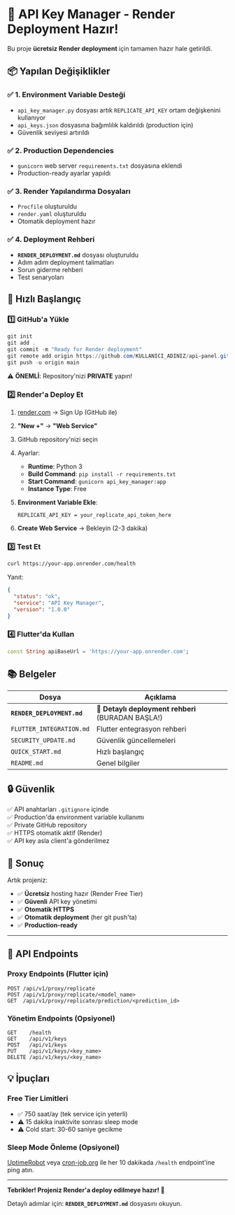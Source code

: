 # 🚀 API Key Manager - Render Deployment Hazır!

Bu proje **ücretsiz Render deployment** için tamamen hazır hale getirildi.

## 📦 Yapılan Değişiklikler

### ✅ 1. Environment Variable Desteği
- `api_key_manager.py` dosyası artık `REPLICATE_API_KEY` ortam değişkenini kullanıyor
- `api_keys.json` dosyasına bağımlılık kaldırıldı (production için)
- Güvenlik seviyesi artırıldı

### ✅ 2. Production Dependencies
- `gunicorn` web server `requirements.txt` dosyasına eklendi
- Production-ready ayarlar yapıldı

### ✅ 3. Render Yapılandırma Dosyaları
- `Procfile` oluşturuldu
- `render.yaml` oluşturuldu
- Otomatik deployment hazır

### ✅ 4. Deployment Rehberi
- **`RENDER_DEPLOYMENT.md`** dosyası oluşturuldu
- Adım adım deployment talimatları
- Sorun giderme rehberi
- Test senaryoları

## 🎯 Hızlı Başlangıç

### 1️⃣ GitHub'a Yükle

```powershell
git init
git add .
git commit -m "Ready for Render deployment"
git remote add origin https://github.com/KULLANICI_ADINIZ/api-panel.git
git push -u origin main
```

⚠️ **ÖNEMLİ**: Repository'nizi **PRIVATE** yapın!

### 2️⃣ Render'a Deploy Et

1. [render.com](https://render.com) → Sign Up (GitHub ile)
2. **"New +"** → **"Web Service"**
3. GitHub repository'nizi seçin
4. Ayarlar:
   - **Runtime**: Python 3
   - **Build Command**: `pip install -r requirements.txt`
   - **Start Command**: `gunicorn api_key_manager:app`
   - **Instance Type**: Free

5. **Environment Variable Ekle**:
   ```
   REPLICATE_API_KEY = your_replicate_api_token_here
   ```

6. **Create Web Service** → Bekleyin (2-3 dakika)

### 3️⃣ Test Et

```bash
curl https://your-app.onrender.com/health
```

Yanıt:
```json
{
  "status": "ok",
  "service": "API Key Manager",
  "version": "1.0.0"
}
```

### 4️⃣ Flutter'da Kullan

```dart
const String apiBaseUrl = 'https://your-app.onrender.com';
```

## 📚 Belgeler

| Dosya | Açıklama |
|-------|----------|
| **`RENDER_DEPLOYMENT.md`** | 🚀 **Detaylı deployment rehberi** (BURADAN BAŞLA!) |
| `FLUTTER_INTEGRATION.md` | Flutter entegrasyon rehberi |
| `SECURITY_UPDATE.md` | Güvenlik güncellemeleri |
| `QUICK_START.md` | Hızlı başlangıç |
| `README.md` | Genel bilgiler |

## 🔒 Güvenlik

✅ API anahtarları `.gitignore` içinde  
✅ Production'da environment variable kullanımı  
✅ Private GitHub repository  
✅ HTTPS otomatik aktif (Render)  
✅ API key asla client'a gönderilmez

## 🎉 Sonuç

Artık projeniz:

- ✅ **Ücretsiz** hosting hazır (Render Free Tier)
- ✅ **Güvenli** API key yönetimi
- ✅ **Otomatik HTTPS**
- ✅ **Otomatik deployment** (her git push'ta)
- ✅ **Production-ready**

---

## 📱 API Endpoints

### Proxy Endpoints (Flutter için)

```
POST /api/v1/proxy/replicate
POST /api/v1/proxy/replicate/<model_name>
GET  /api/v1/proxy/replicate/prediction/<prediction_id>
```

### Yönetim Endpoints (Opsiyonel)

```
GET    /health
GET    /api/v1/keys
POST   /api/v1/keys
PUT    /api/v1/keys/<key_name>
DELETE /api/v1/keys/<key_name>
```

## 💡 İpuçları

### Free Tier Limitleri

- ✅ 750 saat/ay (tek service için yeterli)
- ⚠️ 15 dakika inaktivite sonrası sleep mode
- ⚠️ Cold start: 30-60 saniye gecikme

### Sleep Mode Önleme (Opsiyonel)

[UptimeRobot](https://uptimerobot.com) veya [cron-job.org](https://cron-job.org) ile her 10 dakikada `/health` endpoint'ine ping atın.

---

**Tebrikler! Projeniz Render'a deploy edilmeye hazır! 🚀**

Detaylı adımlar için: **`RENDER_DEPLOYMENT.md`** dosyasını okuyun.
